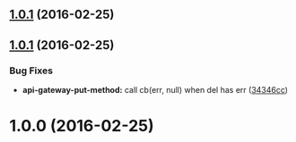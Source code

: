 <a name="1.0.1"></a>
## [1.0.1](https://github.com/ToQoz/api-gateway-put-method/compare/v1.0.1...v1.0.1) (2016-02-25)




<a name="1.0.1"></a>
## [1.0.1](https://github.com/ToQoz/api-gateway-put-method/compare/v1.0.0...v1.0.1) (2016-02-25)


### Bug Fixes

* **api-gateway-put-method:** call cb(err, null) when del has err ([34346cc](https://github.com/ToQoz/api-gateway-put-method/commit/34346cc))



<a name="1.0.0"></a>
# 1.0.0 (2016-02-25)




